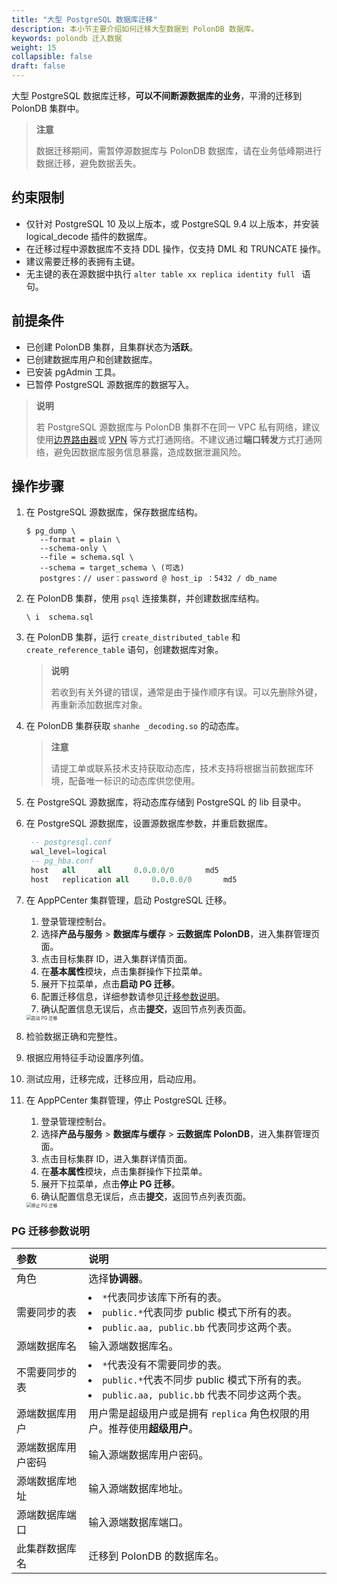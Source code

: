 ```yaml
---
title: "大型 PostgreSQL 数据库迁移"
description: 本小节主要介绍如何迁移大型数据到 PolonDB 数据库。 
keywords: polondb 迁入数据
weight: 15
collapsible: false
draft: false
---
```


大型 PostgreSQL 数据库迁移，**可以不间断源数据库的业务**，平滑的迁移到 PolonDB 集群中。

> **注意**
> 
> 数据迁移期间，需暂停源数据库与 PolonDB 数据库，请在业务低峰期进行数据迁移，避免数据丢失。

## 约束限制

- 仅针对 PostgreSQL 10 及以上版本，或 PostgreSQL 9.4 以上版本，并安装 logical_decode 插件的数据库。
- 在迁移过程中源数据库不支持 DDL 操作，仅支持 DML 和 TRUNCATE 操作。
- 建议需要迁移的表拥有主键。
- 无主键的表在源数据中执行 `alter table xx replica identity full ` 语句。

## 前提条件

- 已创建 PolonDB 集群，且集群状态为**活跃**。
- 已创建数据库用户和创建数据库。
- 已安装 pgAdmin 工具。
- 已暂停 PostgreSQL 源数据库的数据写入。
  
> **说明**
> 
> 若 PostgreSQL 源数据库与 PolonDB 集群不在同一 VPC 私有网络，建议使用[边界路由器](../../../../../network/border_router/)或 [VPN](../../../../../network/vpc/manual/vpn/) 等方式打通网络。不建议通过**端口转发**方式打通网络，避免因数据库服务信息暴露，造成数据泄漏风险。

## 操作步骤

1. 在 PostgreSQL 源数据库，保存数据库结构。

    ```shell
    $ pg_dump \ 
       --format = plain \ 
       --schema-only \ 
       --file = schema.sql \ 
       --schema = target_schema \ (可选)
       postgres：// user：password @ host_ip ：5432 / db_name
    ```

2. 在 PolonDB 集群，使用 `psql` 连接集群，并创建数据库结构。

    ```
    \ i  schema.sql
    ```

3. 在 PolonDB 集群，运行 `create_distributed_table` 和 `create_reference_table` 语句，创建数据库对象。
   
   > **说明**
   > 
   > 若收到有关外键的错误，通常是由于操作顺序有误。可以先删除外键，再重新添加数据库对象。

4. 在 PolonDB 集群获取 `shanhe _decoding.so` 的动态库。
   
   > **注意**
   > 
   > 请提工单或联系技术支持获取动态库，技术支持将根据当前数据库环境，配备唯一标识的动态库供您使用。

5. 在 PostgreSQL 源数据库，将动态库存储到 PostgreSQL 的 lib 目录中。

6. 在 PostgreSQL 源数据库，设置源数据库参数，并重启数据库。

    ```sql
     -- postgresql.conf
     wal_level=logical
     -- pg_hba.conf
     host	all		all		0.0.0.0/0		md5
     host	replication	all		0.0.0.0/0		md5
    ```

7. 在 AppPCenter 集群管理，启动 PostgreSQL 迁移。

   1. 登录管理控制台。
   2. 选择**产品与服务** > **数据库与缓存** > **云数据库 PolonDB**，进入集群管理页面。
   3. 点击目标集群 ID，进入集群详情页面。
   4. 在**基本属性**模块，点击集群操作下拉菜单。
   5. 展开下拉菜单，点击**启动 PG 迁移**。
   6. 配置迁移信息，详细参数请参见[迁移参数说明](#pg-迁移参数说明)。
   7. 确认配置信息无误后，点击**提交**，返回节点列表页面。

   <img src="../../../_images/image-StartPGMigrate.png" alt="启动 PG 迁移" style="zoom:50%;" />

8.  检验数据正确和完整性。

9.  根据应用特征手动设置序列值。

10. 测试应用，迁移完成，迁移应用，启动应用。

11. 在 AppPCenter 集群管理，停止 PostgreSQL 迁移。

    1. 登录管理控制台。
    2. 选择**产品与服务** > **数据库与缓存** > **云数据库 PolonDB**，进入集群管理页面。
    3. 点击目标集群 ID，进入集群详情页面。
    4. 在**基本属性**模块，点击集群操作下拉菜单。
    5. 展开下拉菜单，点击**停止 PG 迁移**。
    6. 确认配置信息无误后，点击**提交**，返回节点列表页面。

    <img src="../../../_images/image-FinishPGMigrate.png" alt="停止 PG 迁移" style="zoom:50%;" />

### PG 迁移参数说明

|参数    |说明    |
|:----  |:----   |
|角色    | 选择**协调器**。|
|需要同步的表   |  <li>`*`代表同步该库下所有的表。 <li>`public.*`代表同步 public 模式下所有的表。 <li>`public.aa, public.bb` 代表同步这两个表。|
|源端数据库名   |  输入源端数据库名。|
|不需要同步的表   |   <li>`*`代表没有不需要同步的表。 <li>`public.*`代表不同步 public 模式下所有的表。 <li>`public.aa, public.bb` 代表不同步这两个表。|
|源端数据库用户   |  用户需是超级用户或是拥有 `replica` 角色权限的用户。推荐使用**超级用户**。|
|源端数据库用户密码   |  输入源端数据库用户密码。|
|源端数据库地址   |  输入源端数据库地址。|
|源端数据库端口   |  输入源端数据库端口。|
|此集群数据库名   |  迁移到 PolonDB 的数据库名。|
